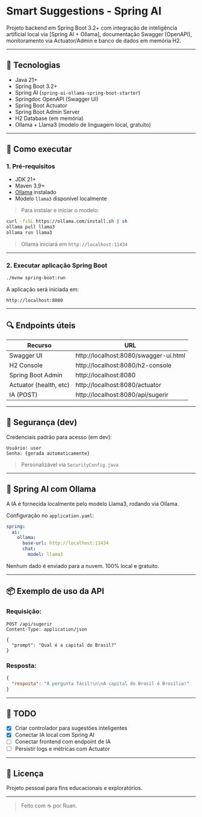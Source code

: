 # Smart Suggestions - Spring AI

Projeto backend em Spring Boot 3.2+ com integração de inteligência artificial local via [Spring AI + Ollama], documentação Swagger (OpenAPI), monitoramento via Actuator/Admin e banco de dados em memória H2.

---

## 🔧 Tecnologias

- Java 21+
- Spring Boot 3.2+
- Spring AI (`spring-ai-ollama-spring-boot-starter`)
- Springdoc OpenAPI (Swagger UI)
- Spring Boot Actuator
- Spring Boot Admin Server
- H2 Database (em memória)
- Ollama + Llama3 (modelo de linguagem local, gratuito)

---

## 🚀 Como executar

### 1. Pré-requisitos

- JDK 21+
- Maven 3.9+
- [Ollama](https://ollama.com) instalado
- Modelo `llama3` disponível localmente

> Para instalar e iniciar o modelo:

```bash
curl -fsSL https://ollama.com/install.sh | sh
ollama pull llama3
ollama run llama3
```

> Ollama iniciará em `http://localhost:11434`

---

### 2. Executar aplicação Spring Boot

```bash
./mvnw spring-boot:run
```

A aplicação será iniciada em:

```
http://localhost:8080
```

---

## 🔍 Endpoints úteis

| Recurso                 | URL                                    |
|------------------------|----------------------------------------|
| Swagger UI             | http://localhost:8080/swagger-ui.html |
| H2 Console             | http://localhost:8080/h2-console       |
| Spring Boot Admin      | http://localhost:8080                  |
| Actuator (health, etc) | http://localhost:8080/actuator         |
| IA (POST)              | http://localhost:8080/api/sugerir      |

---

## 🔐 Segurança (dev)

Credenciais padrão para acesso (em dev):

```
Usuário: user
Senha: {gerada automaticamente}
```

> Personalizável via `SecurityConfig.java`

---

## 🧠 Spring AI com Ollama

A IA é fornecida localmente pelo modelo Llama3, rodando via Ollama.

Configuração no `application.yaml`:

```yaml
spring:
  ai:
    ollama:
      base-url: http://localhost:11434
      chat:
        model: llama3
```

Nenhum dado é enviado para a nuvem. 100% local e gratuito.

---

## 📦 Exemplo de uso da API

### Requisição:

```http
POST /api/sugerir
Content-Type: application/json

{
  "prompt": "Qual é a capital do Brasil?"
}
```

### Resposta:

```json
{
  "resposta": "A pergunta fácil!\n\nA capital do Brasil é Brasília!"
}
```

---

## 📝 TODO

- [x] Criar controlador para sugestões inteligentes
- [x] Conectar IA local com Spring AI
- [ ] Conectar frontend com endpoint de IA
- [ ] Persistir logs e métricas com Actuator

---

## 📄 Licença

Projeto pessoal para fins educacionais e exploratórios.

---

> Feito com ☕ por Ruan.
